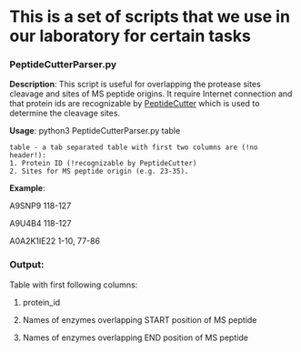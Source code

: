 # This is a set of scripts that we use in our laboratory for certain tasks 
### PeptideCutterParser.py
__Description__: This script is useful for overlapping the protease sites cleavage and sites of MS peptide origins. 
	It require Internet connection and that protein ids are recognizable by [PeptideCutter](https://web.expasy.org/peptide_cutter/) which is used to determine the cleavage sites.

__Usage__: python3 PeptideCutterParser.py table

	table - a tab separated table with first two columns are (!no header!):
	1. Protein ID (!recognizable by PeptideCutter)
	2. Sites for MS peptide origin (e.g. 23-35).
__Example__:

A9SNP9	118-127

A9U4B4	118-127

A0A2K1IE22	1-10, 77-86

### Output:

Table with first following columns: 

1. protein_id 

2. Names of enzymes overlapping START position of MS peptide

3. Names of enzymes overlapping END position of MS peptide
